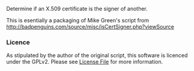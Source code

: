 Determine if an X.509 certificate is the signer of another.

This is esentially a packaging of Mike Green's script from http://badpenguins.com/source/misc/isCertSigner.php?viewSource

### Licence

As stipulated by the author of the original script, this software is licenced under the GPLv2. Please see [License File](LICENSE.md) for more information.
